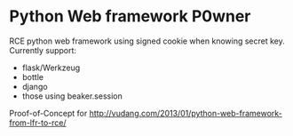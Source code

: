 Python Web framework P0wner
===========================

RCE python web framework using signed cookie when knowing secret key.
Currently support: 
- flask/Werkzeug
- bottle
- django
- those using beaker.session

Proof-of-Concept for http://vudang.com/2013/01/python-web-framework-from-lfr-to-rce/
